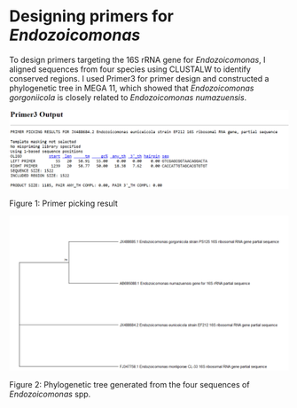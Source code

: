 # **Designing primers for *Endozoicomonas***

To design primers targeting the 16S rRNA gene for *Endozoicomonas*, I aligned sequences from four species using CLUSTALW to identify conserved regions. I used Primer3 for primer design and constructed a phylogenetic tree in MEGA 11, which showed that *Endozoicomonas gorgoniicola* is closely related to *Endozoicomonas numazuensis*.

![alt text](<Primer picking result.png>)

Figure 1: Primer picking result

![alt text](<Phylogenetic tree for endozoicomonas sequences.png>)

Figure 2: Phylogenetic tree generated from the four sequences of *Endozoicomonas* spp.
